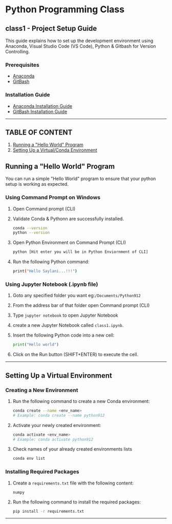 # Python Programming Class

## class1 - Project Setup Guide

This guide explains how to set up the development environment using Anaconda, Visual Studio Code (VS Code), Python & Gitbash for Version Controlling.

### Prerequisites

- [Anaconda](https://www.anaconda.com/products/individual#Downloads)
- [GitBash](https://git-scm.com/downloads)

### Installation Guide

- [Anaconda Installation Guide](https://github.com/ayanhussain81/)
- [GitBash Installation Guide](f)

---

## TABLE OF CONTENT

1. [Running a "Hello World" Program](#running-a-hello-world-program)
2. [Setting Up a Virtual/Conda Environment](#setting-up-a-virtual-environment)

## Running a "Hello World" Program

You can run a simple "Hello World" program to ensure that your python setup is working as expected.

### Using Command Prompt on Windows

1. Open Command prompt (CLI)
2. Validate Conda & Pythonn are successfully installed.

    ```bash
    conda --version 
    python --version
    ```

3. Open Python Environment on Command Prompt (CLI)

    ```bash
    python [Hit enter you will be in Python Enviornment of CLI]
    ```

4. Run the following Python command:

    ```bash
    print("Hello Saylani...!!!")
    ```

### Using Jupyter Notebook (.ipynb file)

1. Goto any specified folder you want eg:`/Documents/Python912`
2. From the address bar of that folder open Command prompt (CLI)
3. Type `jupyter notebook` to open Jupyter Notebook
4. create a new Jupyter Notebook called `class1.ipynb`.
5. Insert the following Python code into a new cell:

    ```python
    print("Hello world")
    ```

3. Click on the Run button (SHIFT+ENTER) to execute the cell.

---

## Setting Up a Virtual Environment

### Creating a New Environment

1. Run the following command to create a new Conda environment:

    ```bash
    conda create --name <env_name> 
    # Example: conda create --name python912 
    ```

2. Activate your newly created environment:

    ```bash
    conda activate <env_name>
    # Example: conda activate python912
    ```

3. Check names of your already created environments lists

    ```bash
    conda env list
    ```

### Installing Required Packages

1. Create a `requirements.txt` file with the following content:

    ```
    numpy
    ```

2. Run the following command to install the required packages:

    ```bash
    pip install -r requirements.txt
    ```
---





